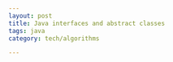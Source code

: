 ```yaml
---
layout: post
title: Java interfaces and abstract classes
tags: java
category: tech/algorithms

---
```


<script src="https://gist.github.com/selimslab/639d12b92ce427370e3323118f11679d.js"></script>
